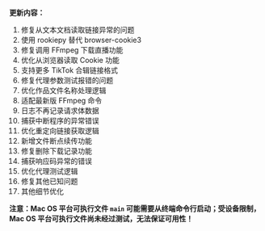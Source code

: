 **更新内容：**

1. 修复从文本文档读取链接异常的问题
2. 使用 rookiepy 替代 browser-cookie3
3. 修复调用 FFmpeg 下载直播功能
4. 优化从浏览器读取 Cookie 功能
5. 支持更多 TikTok 合辑链接格式
6. 修复代理参数测试报错的问题
7. 优化作品文件名称处理逻辑
8. 适配最新版 FFmpeg 命令
9. 日志不再记录请求体数据
10. 捕获中断程序的异常错误
11. 优化重定向链接获取逻辑
12. 新增文件断点续传功能
13. 修复删除下载记录功能
14. 捕获响应码异常的错误
15. 优化代理测试逻辑
16. 修复其他已知问题
17. 其他细节优化

<p><strong>注意：Mac OS 平台可执行文件 <code>main</code> 可能需要从终端命令行启动；受设备限制，Mac OS 平台可执行文件尚未经过测试，无法保证可用性！</strong></p>
